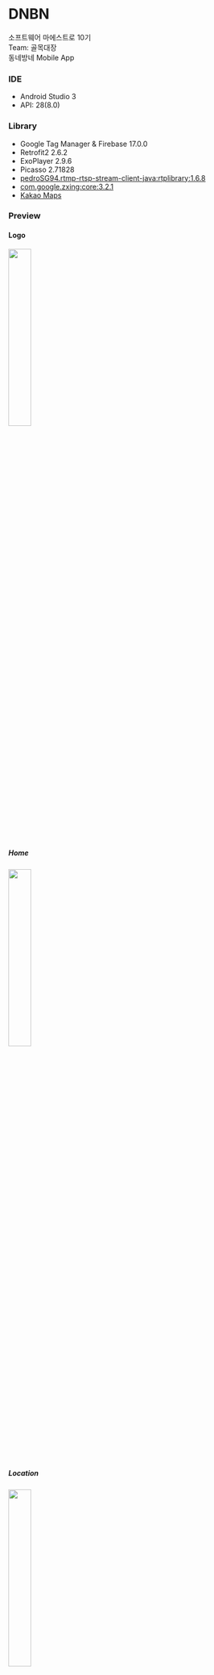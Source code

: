 # DNBN
소프트웨어 마에스트로 10기
<br>
Team: 골목대장
<br>
동네방네 Mobile App

### IDE
- Android Studio 3
- API: 28(8.0)

### Library
- Google Tag Manager & Firebase 17.0.0
- Retrofit2 2.6.2
- ExoPlayer 2.9.6
- Picasso 2.71828
- [pedroSG94.rtmp-rtsp-stream-client-java:rtplibrary:1.6.8](https://github.com/pedroSG94/rtmp-rtsp-stream-client-java)
- [com.google.zxing:core:3.2.1](https://github.com/zxing/zxing)
- [Kakao Maps](http://apis.map.kakao.com/android/guide/)

### Preview
#### Logo
<img src="./image/logo.jpeg" width="30%" height="30%"></img>
##### Home
<img src="./image/home.jpeg" width="30%" height="30%"></img>
##### Location
<img src="./image/location.jpeg" width="30%" height="30%"></img>
#### Live
<img src="./image/live.jpeg" width="30%" height="30%"></img>
#### VOD
<img src="./image/vod.jpeg" width="30%" height="30%"></img>
#### User
<img src="./image/personal.jpeg" width="30%" height="30%"></img>
#### Etc.Btn
<img src="./image/button.jpeg" width="30%" height="30%"></img>
#### Channel
<img src="./image/channel.jpg" width="30%" height="30%"></img>
#### Gifticon
<img src="./image/gifticon.jpg" width="30%" height="30%"></img>


### Code Description
- None


### ISSUE
#### rtmp-rtsp camera Resolution Issue
- Width와 Height이 실제 스마트폰의 가로 세로 순서로 넣으면 안됨(1080x1920 폰이라면 width:1920 height:1080으로 지정해야 함)
- 스마트폰의 API 버전에 따라 맞는 preview가 있음(API 28의 경우 lightopengl)

#### RecylcerView NotifyDataChange
- 데이터셋이 그대로일 경우, 에러를 띄움
- 매 번 RecyclerView에 넣는 item 객체를 새롭게 초기화 시켜주어야 함

#### onActivityResult
- Fragment에서 호출하였더라도, 무조건 base Activity의 onActivityResult가 먼저 실행
- request code로 처리

#### ExoPlayer 화면 터치 문제
- onTouch 함수 반응을 먹음(Preemptive)
~~~kotlin
val gestureDetector = GestureDetector(this, SingleTabConfirm())
vodExoPlayerView.setOnTouchListener(object : View.OnTouchListener {

    override fun onTouch(p0: View?, p1: MotionEvent?): Boolean {
        if (gestureDetector.onTouchEvent(p1)) {
            Log.d("myTest", "onTouch 됨")
            return true
        } else {
            Log.d("myTest", "onTouch false")
        }
        return false
    }

})
~~~
~~~kotlin
private inner class SingleTabConfirm : GestureDetector.SimpleOnGestureListener() {

        override fun onSingleTapUp(e: MotionEvent?): Boolean {
            Log.d("myTest", "onSingleTabUp")
            if (lytVODWatch.visibility == View.VISIBLE) {
                lytVODWatch.visibility = View.GONE
                vodExoPlayerView.hideController()
            } else {
                vodExoPlayerView.showController()
                lytVODWatch.visibility = View.VISIBLE
            }


            return true
        }
    }
~~~

#### Keyboard Height
- 소프트 키보드 높이 문제(adjustNothing)
[KeyboardHeightProvider.kt](./app/src/main/java/com/swma/dnbn/util/KeyboardHeightProvider.kt) 추가
- 사용
~~~kotlin
override fun onKeyboardHeightChanged(height: Int, orientation: Int) {
        if (height == 0) {
            relativeView.y = initialY
            rv_chat.y = initialYofChat

            relativeView.requestLayout()
            rv_chat.requestLayout()
        } else {
            val newPosition = initialY - height
            val newPositionofChat = initialYofChat - height
            relativeView.y = newPosition
            rv_chat.y = newPositionofChat

            relativeView.requestLayout()
            rv_chat.requestLayout()
        }
    }
~~~
~~~kotlin
class BroadCastActivity : AppCompatActivity(), ... ,
    KeyboardHeightProvider.KeyboardHeightObserver {
~~~
~~~kotlin
keyboardHeightProvider = KeyboardHeightProvider(this)
relativeView = lytChatInput

// Get Keyboard height
Handler().postDelayed({
    initialY = relativeView.y
    initialYofChat = rv_chat.y
    lytBroadCastFull.post { keyboardHeightProvider.start() }
}, 200)
~~~

#### GridLayout 크기 문제
- 기존에는 ItemDecorator를 이용하여 직접 너비 조정
- 단순히 Item의 너비를 match_parent로 지정, span count 갯수에 맞춰 너비가 알아서 조정 됨

#### TabLayout 상단 고정
- AppBarLayout의 Collapse AppBar 기능 활용
- ViewPager에 스크롤 이벤트 코드 추가 -> app:layout_behavior="@string/appbar_scrolling_view_behavior"

